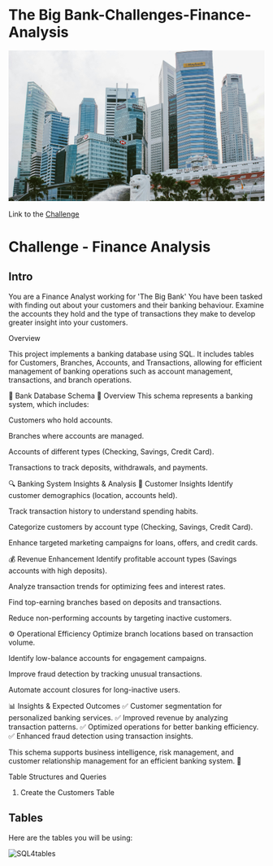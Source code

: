 

# The Big Bank-Challenges-Finance-Analysis

![sql4](pexels-bala-5406959.jpg)

Link to the [Challenge](https://steeldata.org.uk/SQL4.html)
# Challenge  - Finance Analysis
## Intro
You are a Finance Analyst working for 'The Big Bank'
You have been tasked with finding out about your customers and their banking behaviour. Examine the accounts they hold and the type of transactions they make to develop greater insight into your customers.


Overview

This project implements a banking database using SQL. It includes tables for Customers, Branches, Accounts, and Transactions, allowing for efficient management of banking operations such as account management, transactions, and branch operations.

🏦 Bank Database Schema
📌 Overview
This schema represents a banking system, which includes:

Customers who hold accounts.

Branches where accounts are managed.

Accounts of different types (Checking, Savings, Credit Card).

Transactions to track deposits, withdrawals, and payments.



🔍 Banking System Insights & Analysis
🛒 Customer Insights
Identify customer demographics (location, accounts held).

Track transaction history to understand spending habits.

Categorize customers by account type (Checking, Savings, Credit Card).

Enhance targeted marketing campaigns for loans, offers, and credit cards.

💰 Revenue Enhancement
Identify profitable account types (Savings accounts with high deposits).

Analyze transaction trends for optimizing fees and interest rates.

Find top-earning branches based on deposits and transactions.

Reduce non-performing accounts by targeting inactive customers.

⚙️ Operational Efficiency
Optimize branch locations based on transaction volume.

Identify low-balance accounts for engagement campaigns.

Improve fraud detection by tracking unusual transactions.

Automate account closures for long-inactive users.


📊 Insights & Expected Outcomes
✅ Customer segmentation for personalized banking services.
✅ Improved revenue by analyzing transaction patterns.
✅ Optimized operations for better banking efficiency.
✅ Enhanced fraud detection using transaction insights.

This schema supports business intelligence, risk management, and customer relationship management for an efficient banking system. 🚀

Table Structures and Queries

1. Create the Customers Table

## Tables
Here are the tables you will be using:

![SQL4tables](https://user-images.githubusercontent.com/122549893/236733689-6754ba0e-688f-4ccc-8ee8-0c6da5ffafe5.png)
